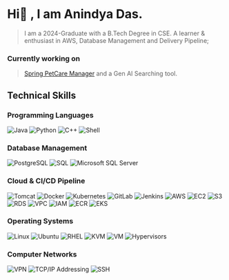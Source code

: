 # Hi👋 , I am Anindya Das.
> I am a 2024-Graduate with a B.Tech Degree in CSE.
> A learner & enthusiast in AWS, Database Management and Delivery Pipeline;

### Currently working on 
> [Spring PetCare Manager](https://github.com/anindyadas2001/PetCareManager) and a Gen AI Searching tool.

**Technical Skills**
-------------

### Programming Languages
![Java](https://img.shields.io/badge/Java-007396?style=for-the-badge&logo=java&logoColor=white)
![Python](https://img.shields.io/badge/Python-3776AB?style=for-the-badge&logo=python&logoColor=white)
![C++](https://img.shields.io/badge/C++-00599C?style=for-the-badge&logo=c%2B%2B&logoColor=white)
![Shell](https://img.shields.io/badge/Shell-4EAA25?style=for-the-badge&logo=shell&logoColor=white)

### Database Management
![PostgreSQL](https://img.shields.io/badge/PostgreSQL-336791?style=for-the-badge&logo=postgresql&logoColor=white)
![SQL](https://img.shields.io/badge/SQL-4479A1?style=for-the-badge&logo=sql&logoColor=white)
![Microsoft SQL Server](https://img.shields.io/badge/Microsoft%20SQL%20Server-CC2927?style=for-the-badge&logo=microsoft-sql-server&logoColor=white)

### Cloud & CI/CD Pipeline
![Tomcat](https://img.shields.io/badge/Tomcat-F8DC75?style=for-the-badge&logo=apache-tomcat&logoColor=white)
![Docker](https://img.shields.io/badge/Docker-2496ED?style=for-the-badge&logo=docker&logoColor=white)
![Kubernetes](https://img.shields.io/badge/Kubernetes-326CE5?style=for-the-badge&logo=kubernetes&logoColor=white)
![GitLab](https://img.shields.io/badge/GitLab-FC6D26?style=for-the-badge&logo=gitlab&logoColor=white)
![Jenkins](https://img.shields.io/badge/Jenkins-D24939?style=for-the-badge&logo=jenkins&logoColor=white)
![AWS](https://img.shields.io/badge/AWS-232F3E?style=for-the-badge&logo=amazon-aws&logoColor=white)
![EC2](https://img.shields.io/badge/EC2-FF9900?style=for-the-badge&logo=amazon-ec2&logoColor=white)
![S3](https://img.shields.io/badge/S3-569A31?style=for-the-badge&logo=amazon-s3&logoColor=white)
![RDS](https://img.shields.io/badge/RDS-4F525F?style=for-the-badge&logo=amazon-rds&logoColor=white)
![VPC](https://img.shields.io/badge/VPC-FFC107?style=for-the-badge&logo=amazon-vpc&logoColor=white)
![IAM](https://img.shields.io/badge/IAM-0078D4?style=for-the-badge&logo=amazon-iam&logoColor=white)
![ECR](https://img.shields.io/badge/ECR-569A31?style=for-the-badge&logo=amazon-ecr&logoColor=white)
![EKS](https://img.shields.io/badge/EKS-232F3E?style=for-the-badge&logo=amazon-eks&logoColor=white)

### Operating Systems
![Linux](https://img.shields.io/badge/Linux-4EAA25?style=for-the-badge&logo=linux&logoColor=white)
![Ubuntu](https://img.shields.io/badge/Ubuntu-DD4814?style=for-the-badge&logo=ubuntu&logoColor=white)
![RHEL](https://img.shields.io/badge/RHEL-EE0000?style=for-the-badge&logo=red-hat&logoColor=white)
![KVM](https://img.shields.io/badge/KVM-0078D4?style=for-the-badge&logo=kvm&logoColor=white)
![VM](https://img.shields.io/badge/VM-808080?style=for-the-badge&logo=vmware&logoColor=white)
![Hypervisors](https://img.shields.io/badge/Hypervisors-808080?style=for-the-badge&logo=vmware&logoColor=white)

### Computer Networks
![VPN](https://img.shields.io/badge/VPN-0078D4?style=for-the-badge&logo=vpn&logoColor=white)
![TCP/IP Addressing](https://img.shields.io/badge/TCP/IP%20Addressing-808080?style=for-the-badge&logo=cisco&logoColor=white)
![SSH](https://img.shields.io/badge/SSH-808080?style=for-the-badge&logo=ssh&logoColor=white)
